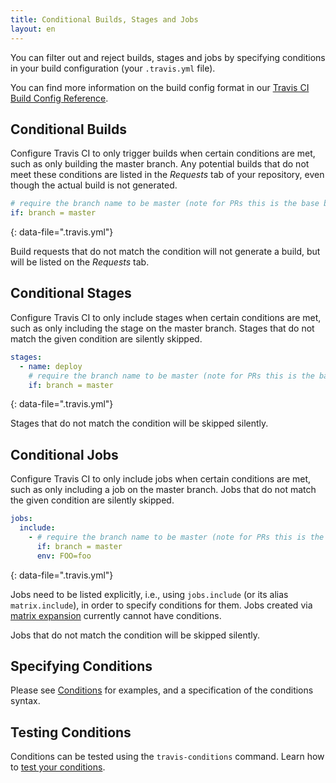 ```yaml
---
title: Conditional Builds, Stages and Jobs
layout: en
---
```




You can filter out and reject builds, stages and jobs by specifying conditions in your build configuration (your `.travis.yml` file).

You can find more information on the build config format in our [Travis CI Build Config Reference](https://config.travis-ci.com/ref/job/if/condition).

## Conditional Builds

Configure Travis CI to only trigger builds when certain conditions are met, such as only building the master branch. Any potential builds that do not meet these conditions are listed in the *Requests* tab of your repository, even though the actual build is not generated.

```yaml
# require the branch name to be master (note for PRs this is the base branch name)
if: branch = master
```
{: data-file=".travis.yml"}

Build requests that do not match the condition will not generate a build, but will be listed on the *Requests* tab.

## Conditional Stages

Configure Travis CI to only include stages when certain conditions are met, such as only including the stage on the master branch. Stages that do not match the given condition are silently skipped.

```yaml
stages:
  - name: deploy
    # require the branch name to be master (note for PRs this is the base branch name)
    if: branch = master
```
{: data-file=".travis.yml"}

Stages that do not match the condition will be skipped silently.

## Conditional Jobs

Configure Travis CI to only include jobs when certain conditions are met, such as only including a job on the master branch. Jobs that do not match the given condition are silently skipped.

```yaml
jobs:
  include:
    - # require the branch name to be master (note for PRs this is the base branch name)
      if: branch = master
      env: FOO=foo
```
{: data-file=".travis.yml"}

Jobs need to be listed explicitly, i.e., using `jobs.include` (or its alias `matrix.include`), in order to specify conditions for them. Jobs created via [matrix expansion](/user/customizing-the-build/#build-matrix) currently cannot have conditions.

Jobs that do not match the condition will be skipped silently.

## Specifying Conditions

Please see [Conditions](/user/conditions-v1) for examples, and a specification of the conditions syntax.

## Testing Conditions

Conditions can be tested using the `travis-conditions` command. Learn how to
[test your conditions](/user/conditions-testing).
